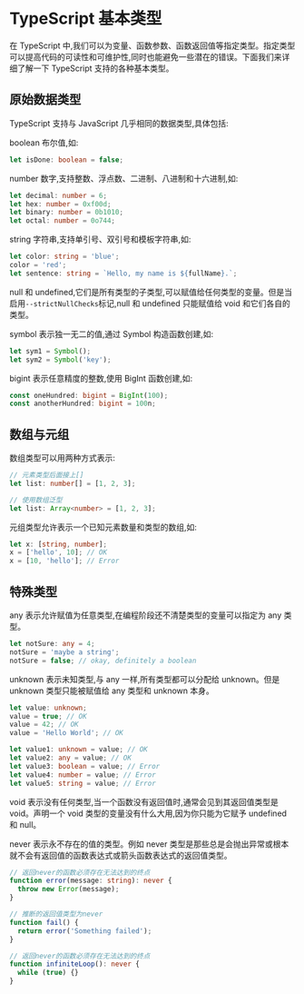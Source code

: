 # TypeScript 基本类型

在 TypeScript 中,我们可以为变量、函数参数、函数返回值等指定类型。指定类型可以提高代码的可读性和可维护性,同时也能避免一些潜在的错误。下面我们来详细了解一下 TypeScript 支持的各种基本类型。

## 原始数据类型

TypeScript 支持与 JavaScript 几乎相同的数据类型,具体包括:

boolean 布尔值,如:

```typescript
let isDone: boolean = false;
```

number 数字,支持整数、浮点数、二进制、八进制和十六进制,如:

```typescript
let decimal: number = 6;
let hex: number = 0xf00d;
let binary: number = 0b1010;
let octal: number = 0o744;
```

string 字符串,支持单引号、双引号和模板字符串,如:

```typescript
let color: string = 'blue';
color = 'red';
let sentence: string = `Hello, my name is ${fullName}.`;
```

null 和 undefined,它们是所有类型的子类型,可以赋值给任何类型的变量。但是当启用`--strictNullChecks`标记,null 和 undefined 只能赋值给 void 和它们各自的类型。

symbol 表示独一无二的值,通过 Symbol 构造函数创建,如:

```typescript
let sym1 = Symbol();
let sym2 = Symbol('key');
```

bigint 表示任意精度的整数,使用 BigInt 函数创建,如:

```typescript
const oneHundred: bigint = BigInt(100);
const anotherHundred: bigint = 100n;
```

## 数组与元组

数组类型可以用两种方式表示:

```typescript
// 元素类型后面接上[]
let list: number[] = [1, 2, 3];

// 使用数组泛型
let list: Array<number> = [1, 2, 3];
```

元组类型允许表示一个已知元素数量和类型的数组,如:

```typescript
let x: [string, number];
x = ['hello', 10]; // OK
x = [10, 'hello']; // Error
```

## 特殊类型

any 表示允许赋值为任意类型,在编程阶段还不清楚类型的变量可以指定为 any 类型。

```typescript
let notSure: any = 4;
notSure = 'maybe a string';
notSure = false; // okay, definitely a boolean
```

unknown 表示未知类型,与 any 一样,所有类型都可以分配给 unknown。但是 unknown 类型只能被赋值给 any 类型和 unknown 本身。

```typescript
let value: unknown;
value = true; // OK
value = 42; // OK
value = 'Hello World'; // OK

let value1: unknown = value; // OK
let value2: any = value; // OK
let value3: boolean = value; // Error
let value4: number = value; // Error
let value5: string = value; // Error
```

void 表示没有任何类型,当一个函数没有返回值时,通常会见到其返回值类型是 void。声明一个 void 类型的变量没有什么大用,因为你只能为它赋予 undefined 和 null。

never 表示永不存在的值的类型。例如 never 类型是那些总是会抛出异常或根本就不会有返回值的函数表达式或箭头函数表达式的返回值类型。

```typescript
// 返回never的函数必须存在无法达到的终点
function error(message: string): never {
  throw new Error(message);
}

// 推断的返回值类型为never
function fail() {
  return error('Something failed');
}

// 返回never的函数必须存在无法达到的终点
function infiniteLoop(): never {
  while (true) {}
}
```
